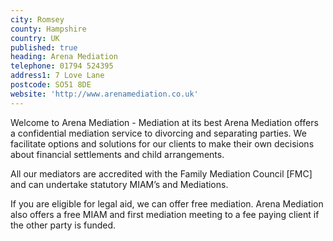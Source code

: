 ```yaml
---
city: Romsey
county: Hampshire
country: UK
published: true
heading: Arena Mediation
telephone: 01794 524395
address1: 7 Love Lane
postcode: SO51 8DE
website: 'http://www.arenamediation.co.uk'
---
```

Welcome to Arena Mediation - Mediation at its best
Arena Mediation offers a confidential mediation service to divorcing and separating parties. We facilitate options and solutions for our clients to make their own decisions about financial settlements and child arrangements.

All our mediators are accredited with the Family Mediation Council [FMC] and can undertake statutory MIAM’s and Mediations.

If you are eligible for legal aid, we can offer free mediation. Arena Mediation also offers a free MIAM and first mediation meeting to a fee paying client if the other party is funded.
